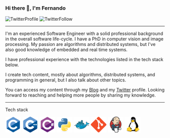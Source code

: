 ### Hi there 👋, I'm Fernando
![TwitterProfile](https://img.shields.io/twitter/url?label=Franc0Fernand0&style=social&url=https%3A%2F%2Ftwitter.com%2FFranc0Fernand0) ![TwitterFollow](https://img.shields.io/twitter/follow/Franc0Fernand0?label=People%20following%20me&style=social)

---

I'm an experienced Software Engineer with a solid professional background in the overall software life-cycle. I have a PhD in computer vision and image processing. My passion are algorithms and distributed systems, but I've also good knowledge of embedded and real time systems.

I have professional experience with the technologies listed in the tech stack below.

I create tech content, mostly about algorithms, distributed systems, and programming in general, but I also talk about other topics. 

You can access my content through my [Blog](https://www.francofernando.com) and my [Twitter](https://twitter.com/Franc0Fernand0) profile. Looking forward to reaching and helping more people by sharing my knowledge.

---

Tech stack

<img src="https://github.com/devicons/devicon/blob/master/icons/c/c-original.svg" alt="c logo" width="50px" height="50px"> <img src="https://github.com/devicons/devicon/blob/master/icons/cplusplus/cplusplus-original.svg" alt="cpp logo" width="50px" height="50px"> <img src="https://github.com/devicons/devicon/blob/master/icons/csharp/csharp-original.svg" alt="csharp logo" width="50px" height="50px"> <img src="https://github.com/devicons/devicon/blob/master/icons/python/python-original.svg" alt="python logo" width="50px" height="50px"> <img src="https://github.com/devicons/devicon/blob/master/icons/docker/docker-original.svg" alt="docker logo" width="50px" height="50px"> <img src="https://github.com/devicons/devicon/blob/master/icons/git/git-original.svg" alt="git logo" width="50px" height="50px"> <img src="https://github.com/devicons/devicon/blob/master/icons/jenkins/jenkins-original.svg" alt="jenkins logo" width="50px" height="50px"> <img src="https://github.com/devicons/devicon/blob/master/icons/linux/linux-original.svg" alt="linux logo" width="50px" height="50px">
<!-- 
**FrancoFernando/FrancoFernando** is a ✨ _special_ ✨ repository because its `README.md` (this file) appears on your GitHub profile.

Here are some ideas to get you started:

- 🔭 I’m currently working on ...
- 🌱 I’m currently learning ...
- 👯 I’m looking to collaborate on ...
- 🤔 I’m looking for help with ...
- 💬 Ask me about ...
- 📫 How to reach me: ...
- 😄 Pronouns: ...
- ⚡ Fun fact: ...
-->

